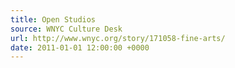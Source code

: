 ```yaml
---
title: Open Studios
source: WNYC Culture Desk
url: http://www.wnyc.org/story/171058-fine-arts/
date: 2011-01-01 12:00:00 +0000
---
```

